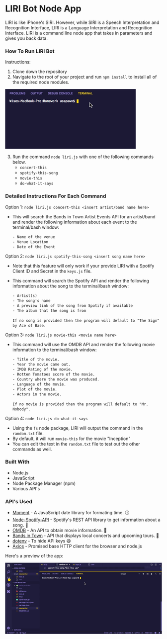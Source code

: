 # LIRI Bot Node App
LIRI is like iPhone's SIRI. However, while SIRI is a Speech Interpretation and Recognition Interface, LIRI is a Language Interpretation and Recognition Interface. LIRI is a command line node app that takes in parameters and gives you back data.

### How To Run LIRI Bot

Instructions:
1. Clone down the repository
2. Navigate to the root of your project and run `npm install` to install all of the required node modules.

![](npminstall.gif "gif")

3. Run the command `node liri.js` with one of the following commands below.
    * `concert-this`
    * `spotify-this-song`
    * `movie-this`
    * `do-what-it-says`
    
### Detailed Instructions For Each Command
Option 1: `node liri.js concert-this <insert artist/band name here>`


* This will search the Bands in Town Artist Events API for an artist/band 
and render the following information about each event to the terminal/bash window:
    
    ```
    - Name of the venue
    - Venue Location
    - Date of the Event
    ```
    
Option 2: `node liri.js spotify-this-song <insert song name here>`

* Note that this feature will only work if your provide LIRI with a Spotify Client ID and Secret in the `keys.js` file.
* This command will search the Spotify API and render the following information about the song to the terminal/bash             window:
    
    ```
    - Artist(s)
    - The song's name
    - A preview link of the song from Spotify if available
    - The album that the song is from
    
    If no song is provided then the program will default to "The Sign" by Ace of Base.
    ```
    
Option 3: `node liri.js movie-this <movie name here>`

* This command will use the OMDB API and render the following movie information to the terminal/bash window:
    
    ```
    - Title of the movie.
    - Year the movie came out.
    - IMDB Rating of the movie.
    - Rotten Tomatoes score of the movie.
    - Country where the movie was produced.
    - Language of the movie.
    - Plot of the movie.
    - Actors in the movie.
    
    If no movie is provided then the program will default to "Mr. Nobody".
    ```
Option 4: `node liri.js do-what-it-says`

* Using the `fs` node package, LIRI will output the command in the `random.txt` file.
* By default, it will run `movie-this` for the movie "Inception"
* You can edit the text in the `random.txt` file to test out the other commands as well.

### Built With
* Node.js
* JavaScript
* Node Package Manager (npm)
* Various API's

### API's Used
* [Moment](http://momentjs.com/) - A JavaScript date library for formating time. :clock130:
* [Node-Spotify-API](https://www.npmjs.com/package/node-spotify-api) - Spotify's REST API library to get information about a song. :musical_note:
* [OMDB](http://www.omdbapi.com/) - An API to obtain movie information. :movie_camera:
* [Bands in Town](http://www.artists.bandsintown.com/bandsintown-api) - API that displays local concerts and upcoming tours. :guitar:
* [dotenv](https://www.npmjs.com/package/dotenv) - To hide API keys :smile:
* [Axios](https://www.npmjs.com/package/axios) - Promised base HTTP client for the browser and node.js

Here's a preview of the app:

![](liripreview.gif "gif")
